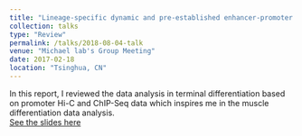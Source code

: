 ```yaml
---
title: "Lineage-specific dynamic and pre-established enhancer-promoter contacts cooperate in terminal differentiation"
collection: talks
type: "Review"
permalink: /talks/2018-08-04-talk
venue: "Michael lab's Group Meeting"
date: 2017-02-18
location: "Tsinghua, CN"
---
```

In this report, I reviewed the data analysis in terminal differentiation based on promoter Hi-C and ChIP-Seq data which inspires me in the muscle differentiation data analysis.  
[See the slides here](https://github.com/ChenFengling/ChenFengling.github.io/blob/master/files/20180804_JC_Lineage-specific%20dynamic%20and%20pre-established%20enhancer%E2%80%93.pdf)
